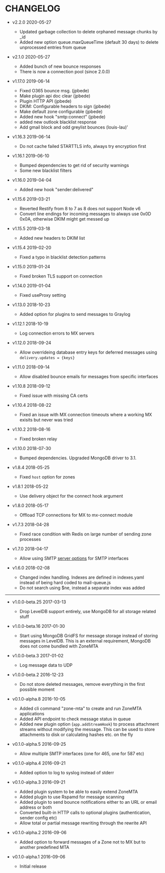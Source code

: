 # CHANGELOG

-   v2.2.0 2020-05-27

    -   Updated garbage collection to delete orphaned message chunks by \_id
    -   Added new option queue.maxQueueTime (default 30 days) to delete unprocessed entries from queue

-   v2.1.0 2020-05-27

    -   Added bunch of new bounce responses
    -   There is now a connection pool (since 2.0.0)

-   v1.17.0 2019-06-14

    -   Fixed O365 bounce msg. (jpbede)
    -   Make plugin api doc clear (jpbede)
    -   Plugin HTTP API (jpbede)
    -   DKIM: Configurable headers to sign (jpbede)
    -   Make default zone configurable (jpbede)
    -   Added new hook "smtp:connect" (jpbede)
    -   added new outlook blacklist response
    -   Add gmail block and odd greylist bounces (louis-lau)'

-   v1.16.3 2019-06-14

    -   Do not cache failed STARTTLS info, always try encryption first

-   v1.16.1 2019-06-10

    -   Bumped dependencies to get rid of security warnings
    -   Some new blacklist filters

-   v1.16.0 2019-04-04

    -   Added new hook "sender:delivered"

-   v1.15.6 2019-03-21

    -   Reverted Restify from 8 to 7 as 8 does not support Node v6
    -   Convert line endings for incoming messages to always use 0x0D 0x0A, otherwise DKIM might get messed up

-   v1.15.5 2019-03-18

    -   Added new headers to DKIM list

-   v1.15.4 2019-02-20

    -   Fixed a typo in blacklist detection patterns

-   v1.15.0 2019-01-24

    -   Fixed broken TLS support on connection

-   v1.14.0 2019-01-04

    -   Fixed useProxy setting

-   v1.13.0 2018-10-23

    -   Added option for plugins to send messages to Graylog

-   v1.12.1 2018-10-19

    -   Log connection errors to MX servers

-   v1.12.0 2018-09-24

    -   Allow overrideing database entry keys for deferred messages using `delivery.updates = {keys}`

-   v1.11.0 2018-09-14

    -   Allow disabled bounce emails for messages from specific interfaces

-   v1.10.8 2018-09-12

    -   Fixed issue with missing CA certs

-   v1.10.4 2018-08-22

    -   Fixed an issue with MX connection timeouts where a working MX exisits but never was tried

-   v1.10.2 2018-08-16

    -   Fixed broken relay

-   v1.10.0 2018-07-30

    -   Bumped dependencies. Upgraded MongoDB driver to 3.1.

-   v1.8.4 2018-05-25

    -   Fixed `host` option for zones

-   v1.8.1 2018-05-22

    -   Use delivery object for the connect hook argument

-   v1.8.0 2018-05-17

    -   Offload TCP connections for MX to mx-connect module

-   v1.7.3 2018-04-28

    -   Fixed race condition with Redis on large number of sending zone processes

-   v1.7.0 2018-04-17

    -   Allow using SMTP [server options](https://nodemailer.com/extras/smtp-server/#step-3-create-smtpserver-instance) for SMTP interfaces

-   v1.6.0 2018-02-08

    -   Changed index handling. Indexes are defined in indexes.yaml instead of being hard coded to mail-queue.js
    -   Do not search using \$ne, instead a separate index was added

---

-   v1.0.0-beta.25 2017-03-13

    -   Drop LevelDB support entirely, use MongoDB for all storage related stuff

-   v1.0.0-beta.16 2017-01-30

    -   Start using MongoDB GridFS for message storage instead of storing messages in LevelDB. This is an external requirement, MongoDB does not come bundled with ZoneMTA

-   v1.0.0-beta.3 2017-01-02

    -   Log message data to UDP

-   v1.0.0-beta.2 2016-12-23

    -   Do not store deleted messages, remove everything in the first possible moment

-   v0.1.0-alpha.8 2016-10-05

    -   Added cli command "zone-mta" to create and run ZoneMTA applications
    -   Added API endpoint to check message status in queue
    -   Added new plugin option (`app.addStreamHook`) to process attachment streams without modifying the message. This can be used to store attachments to disk or calculating hashes etc. on the fly

-   v0.1.0-alpha.5 2016-09-25

    -   Allow multiple SMTP interfaces (one for 465, one for 587 etc)

-   v0.1.0-alpha.4 2016-09-21

    -   Added option to log to syslog instead of stderr

-   v0.1.0-alpha.3 2016-09-21

    -   Added plugin system to be able to easily extend ZoneMTA
    -   Added plugin to use Rspamd for message scanning
    -   Added plugin to send bounce notifications either to an URL or email address or both
    -   Converted built-in HTTP calls to optional plugins (authentication, sender config etc)
    -   Allow total or partial message rewriting through the rewrite API

-   v0.1.0-alpha.2 2016-09-06

    -   Added option to forward messages of a Zone not to MX but to another predefined MTA

-   v0.1.0-alpha.1 2016-09-06
    -   Initial release
